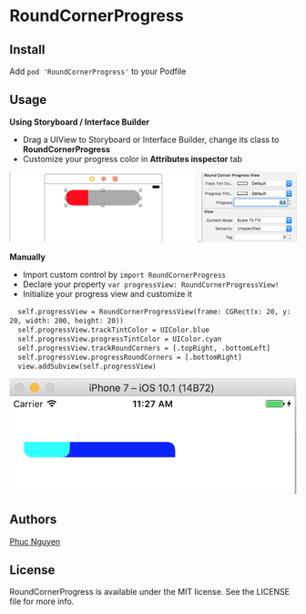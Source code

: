 # RoundCornerProgress

## Install
  Add ``` pod 'RoundCornerProgress' ``` to your Podfile
## Usage 

  **Using Storyboard / Interface Builder**
  * Drag a UIView to Storyboard or Interface Builder, change its class to **RoundCornerProgress**
  * Customize your progress color in **Attributes inspector** tab
  <img src="IB.png"/>
  
  **Manually**
  * Import custom control by `import RoundCornerProgress`
  * Declare your property `var progressView: RoundCornerProgressView!`
  * Initialize your progress view and customize it
  ```
    self.progressView = RoundCornerProgressView(frame: CGRect(x: 20, y: 20, width: 200, height: 20))
    self.progressView.trackTintColor = UIColor.blue
    self.progressView.progressTintColor = UIColor.cyan
    self.progressView.trackRoundCorners = [.topRight, .bottomLeft]
    self.progressView.progressRoundCorners = [.bottomRight]
    view.addSubview(self.progressView)
  ```
  <img src="Manually.png"/>

## Authors

[Phuc Nguyen](https://github.com/phucnm)

## License

RoundCornerProgress is available under the MIT license. See the LICENSE file for more info.
